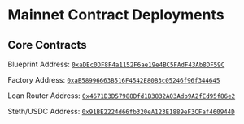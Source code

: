 # Mainnet Contract Deployments

## Core Contracts

Blueprint Address:   [`0xaDEc0DF8F4a1152F6ae19e4BC5FAdF43Ab8DF59C`](https://scrollscan.com/address/0xaDEc0DF8F4a1152F6ae19e4BC5FAdF43Ab8DF59C)

Factory Address:     [`0xaB58996663B516F4542E80B3c05246f96f344645`](https://scrollscan.com/address/0xaB58996663B516F4542E80B3c05246f96f344645)

Loan Router Address: [`0x4671D3D57988Dfd1B3832A03Adb9A2fEd95f86e2`](https://scrollscan.com/address/0x4671D3D57988Dfd1B3832A03Adb9A2fEd95f86e2)

Steth/USDC Address: [`0x91BE2224d66fb320eA123E1889eF3CFaf460944D`](https://scrollscan.com/address/0x41D54dE8D81ee9232b67A4A936FC2e49B9853cE8)
